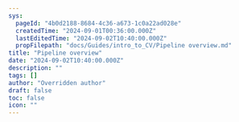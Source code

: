 ```yaml
---
sys:
  pageId: "4b0d2188-8684-4c36-a673-1c0a22ad028e"
  createdTime: "2024-09-01T00:36:00.000Z"
  lastEditedTime: "2024-09-02T10:40:00.000Z"
  propFilepath: "docs/Guides/intro_to_CV/Pipeline overview.md"
title: "Pipeline overview"
date: "2024-09-02T10:40:00.000Z"
description: ""
tags: []
author: "Overridden author"
draft: false
toc: false
icon: ""
---
```

